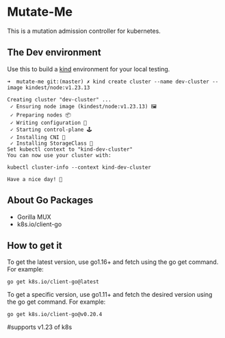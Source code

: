 # Mutate-Me

This is a mutation admission controller for kubernetes. 

## The Dev environment

Use this to build a [kind](https://kind.sigs.k8s.io/docs/user/quick-start/) environment for your local testing.

```
➜  mutate-me git:(master) ✗ kind create cluster --name dev-cluster --image kindest/node:v1.23.13

Creating cluster "dev-cluster" ...
 ✓ Ensuring node image (kindest/node:v1.23.13) 🖼 
 ✓ Preparing nodes 📦  
 ✓ Writing configuration 📜 
 ✓ Starting control-plane 🕹️ 
 ✓ Installing CNI 🔌 
 ✓ Installing StorageClass 💾 
Set kubectl context to "kind-dev-cluster"
You can now use your cluster with:

kubectl cluster-info --context kind-dev-cluster

Have a nice day! 👋
```

## About Go Packages 
- Gorilla MUX
- k8s.io/client-go

## How to get it

To get the latest version, use go1.16+ and fetch using the go get command. For example:

`go get k8s.io/client-go@latest`

To get a specific version, use go1.11+ and fetch the desired version using the go get command. For example:

`go get k8s.io/client-go@v0.20.4`

#supports v1.23 of k8s
